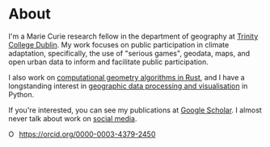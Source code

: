 # About

I'm a Marie Curie research fellow in the department of geography at [Trinity College Dublin](https://tcd.ie). My work focuses on public participation in climate adaptation, specifically, the use of "serious games", geodata, maps, and open urban data to inform and facilitate public participation.

I also work on [computational geometry algorithms in Rust](https://github.com/georust/geo), and I have a longstanding interest in [geographic data processing and visualisation](https://github.com/urschrei/Geopython) in Python.

If you're interested, you can see my publications at [Google Scholar](https://scholar.google.com/citations?user=usNnd3IAAAAJ&hl=en). I almost never talk about work on [social media](https://mastodon.social/@urschrei).

<div itemscope itemtype="https://schema.org/Person"><a itemprop="sameAs" content="https://orcid.org/0000-0003-4379-2450" href="https://orcid.org/0000-0003-4379-2450" target="orcid.widget" rel="me noopener noreferrer" style="vertical-align:top;"><img src="https://orcid.org/sites/default/files/images/orcid_16x16.png" style="width:1em;margin-right:.5em;" alt="ORCID iD icon">https://orcid.org/0000-0003-4379-2450</a></div>
